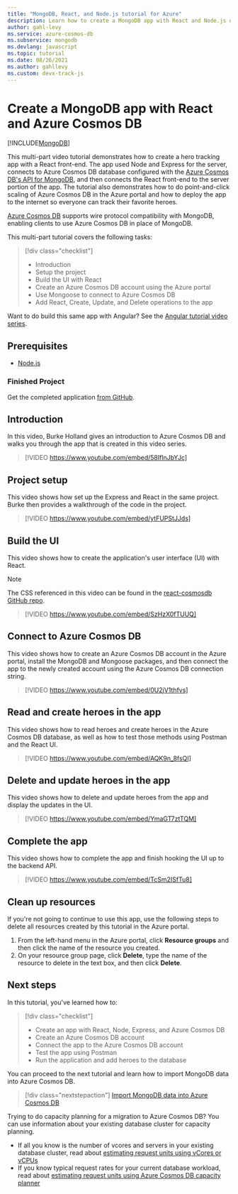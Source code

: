 ```yaml
---
title: "MongoDB, React, and Node.js tutorial for Azure"
description: Learn how to create a MongoDB app with React and Node.js on Azure Cosmos DB using the exact same APIs you use for MongoDB with this video based tutorial series.
author: gahl-levy
ms.service: azure-cosmos-db
ms.subservice: mongodb
ms.devlang: javascript
ms.topic: tutorial
ms.date: 08/26/2021
ms.author: gahllevy
ms.custom: devx-track-js
---
```

# Create a MongoDB app with React and Azure Cosmos DB  
[!INCLUDE[MongoDB](~/reusable-content/ce-skilling/azure/includes/cosmos-db/includes/appliesto-mongodb.md)]

This multi-part video tutorial demonstrates how to create a hero tracking app with a React front-end. The app used Node and Express for the server, connects to Azure Cosmos DB database configured with the [Azure Cosmos DB's API for MongoDB](introduction.md), and then connects the React front-end to the server portion of the app. The tutorial also demonstrates how to do point-and-click scaling of Azure Cosmos DB in the Azure portal and how to deploy the app to the internet so everyone can track their favorite heroes. 

[Azure Cosmos DB](https://azure.microsoft.com/services/cosmos-db/) supports wire protocol compatibility with MongoDB, enabling clients to use Azure Cosmos DB in place of MongoDB.  

This multi-part tutorial covers the following tasks:

> [!div class="checklist"]
> * Introduction
> * Setup the project
> * Build the UI with React
> * Create an Azure Cosmos DB account using the Azure portal
> * Use Mongoose to connect to Azure Cosmos DB
> * Add React, Create, Update, and Delete operations to the app

Want to do build this same app with Angular? See the [Angular tutorial video series](tutorial-develop-nodejs-part-1.md).

## Prerequisites
* [Node.js](https://www.nodejs.org)

### Finished Project
Get the completed application [from GitHub](https://github.com/Azure-Samples/react-cosmosdb).

## Introduction 

In this video, Burke Holland gives an introduction to Azure Cosmos DB and walks you through the app that is created in this video series. 

> [!VIDEO https://www.youtube.com/embed/58IflnJbYJc]

## Project setup

This video shows how set up the Express and React in the same project. Burke then provides a walkthrough of the code in the project.

> [!VIDEO https://www.youtube.com/embed/ytFUPStJJds]

## Build the UI

This video shows how to create the application's user interface (UI) with React. 

> [!NOTE]
> The CSS referenced in this video can be found in the [react-cosmosdb GitHub repo](https://github.com/Azure-Samples/react-cosmosdb/blob/master/src/index.css).

> [!VIDEO https://www.youtube.com/embed/SzHzX0fTUUQ]

## Connect to Azure Cosmos DB

This video shows how to create an Azure Cosmos DB account in the Azure portal, install the MongoDB and Mongoose packages, and then connect the app to the newly created account using the Azure Cosmos DB connection string. 

> [!VIDEO https://www.youtube.com/embed/0U2jV1thfvs]

## Read and create heroes in the app

This video shows how to read heroes and create heroes in the Azure Cosmos DB database, as well as how to test those methods using Postman and the React UI. 

> [!VIDEO https://www.youtube.com/embed/AQK9n_8fsQI] 

## Delete and update heroes in the app

This video shows how to delete and update heroes from the app and display the updates in the UI. 

> [!VIDEO https://www.youtube.com/embed/YmaGT7ztTQM] 

## Complete the app

This video shows how to complete the app and finish hooking the UI up to the backend API. 

> [!VIDEO https://www.youtube.com/embed/TcSm2ISfTu8]

## Clean up resources

If you're not going to continue to use this app, use the following steps to delete all resources created by this tutorial in the Azure portal. 

1. From the left-hand menu in the Azure portal, click **Resource groups** and then click the name of the resource you created. 
2. On your resource group page, click **Delete**, type the name of the resource to delete in the text box, and then click **Delete**.

## Next steps

In this tutorial, you've learned how to:

> [!div class="checklist"]
> * Create an app with React, Node, Express, and Azure Cosmos DB 
> * Create an Azure Cosmos DB account
> * Connect the app to the Azure Cosmos DB account
> * Test the app using Postman
> * Run the application and add heroes to the database

You can proceed to the next tutorial and learn how to import MongoDB data into Azure Cosmos DB.  

> [!div class="nextstepaction"]
> [Import MongoDB data into Azure Cosmos DB](../../dms/tutorial-mongodb-cosmos-db.md?toc=%2fazure%2fcosmos-db%2ftoc.json%253ftoc%253d%2fazure%2fcosmos-db%2ftoc.json)

Trying to do capacity planning for a migration to Azure Cosmos DB? You can use information about your existing database cluster for capacity planning.
* If all you know is the number of vcores and servers in your existing database cluster, read about [estimating request units using vCores or vCPUs](../convert-vcore-to-request-unit.md) 
* If you know typical request rates for your current database workload, read about [estimating request units using Azure Cosmos DB capacity planner](estimate-ru-capacity-planner.md)
